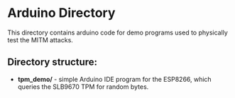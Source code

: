 # Arduino Directory

This directory contains arduino code for demo programs used to physically test the MITM attacks.

## Directory structure:

* **tpm_demo/** - simple Arduino IDE program for the ESP8266, which queries the SLB9670 TPM for random bytes.